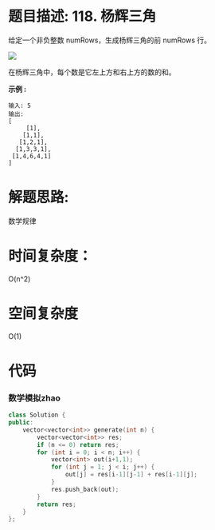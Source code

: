 # 题目描述:  118. 杨辉三角

给定一个非负整数 numRows，生成杨辉三角的前 numRows 行。

![](https://upload.wikimedia.org/wikipedia/commons/0/0d/PascalTriangleAnimated2.gif)

在杨辉三角中，每个数是它左上方和右上方的数的和。

**示例 :**
```
输入: 5
输出:
[
     [1],
    [1,1],
   [1,2,1],
  [1,3,3,1],
 [1,4,6,4,1]
]
```

  
# 解题思路:
  数学规律
# 时间复杂度：
  O(n^2) 
# 空间复杂度
  O(1)
  
# 代码

###  数学模拟zhao
```c++
class Solution {
public:
    vector<vector<int>> generate(int n) {
        vector<vector<int>> res;
        if (n <= 0) return res;
        for (int i = 0; i < n; i++) {
            vector<int> out(i+1,1);
            for (int j = 1; j < i; j++) {
                out[j] = res[i-1][j-1] + res[i-1][j];
            }
            res.push_back(out);
        }
        return res;
    }
};
```

